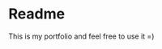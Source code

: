 # Readme

This is my portfolio and feel free to use it =)

<!-- # Want to see running? 

Use your github account and use Gitpod and access the URL below!

[http://gitpod.io/#github.com/Malinoski/portfolio-imt](http://gitpod.io/#github.com/Malinoski/portfolio-imt) 

Then run in terminal

```
gp init
yarn
npm start
```
-->

